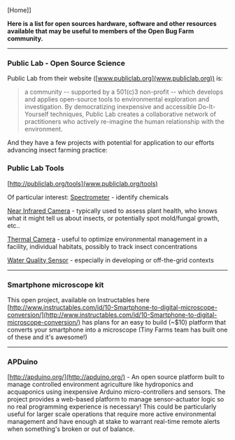 [Home]]

**Here is a list for open sources hardware, software and other resources available that may be useful to members of the Open Bug Farm community.**


***

### Public Lab - Open Source Science

Public Lab from their website ([www.publiclab.org](www.publiclab.org)) is:

>a community -- supported by a 501(c)3 non-profit -- which develops and applies open-source tools to 
>environmental exploration and investigation. By democratizing inexpensive and accessible Do-It-Yourself
>techniques, Public Lab creates a collaborative network of practitioners who actively re-imagine the human
>relationship with the environment.

And they have a few projects with potential for application to our efforts advancing insect farming practice:

### Public Lab Tools

[http://publiclab.org/tools](www.publiclab.org/tools)

Of particular interest:
[Spectrometer](http://publiclab.org/wiki/spectrometer) - identify chemicals

[Near Infrared Camera](http://publiclab.org/wiki/near-infrared-camera) - typically used to assess plant health, who knows what it might tell us about insects, or potentially spot mold/fungal growth, etc..

[Thermal Camera](http://publiclab.org/wiki/thermal-camera) - useful to optimize environmental management in a facility, individual habitats, possibly to track insect concentrations

[Water Quality Sensor](http://publiclab.org/wiki/water-quality-sensor) - especially in developing or off-the-grid contexts

***

### Smartphone microscope kit

This open project, available on Instructables here [http://www.instructables.com/id/10-Smartphone-to-digital-microscope-conversion/](http://www.instructables.com/id/10-Smartphone-to-digital-microscope-conversion/) has plans for an easy to build (~$10) platform that converts your smartphone into a microscope
(Tiny Farms team has built one of these and it's awesome!)

***

### APDuino

[http://apduino.org/](http://apduino.org/) - An open source platform built to manage controlled environment agriculture like hydroponics and acquaponics using inexpensive Arduino micro-controllers and sensors. The project provides a web-based platform to manage sensor-actuator logic so no real programming experience is necessary! This could be particularly useful for larger scale operations that require more active environmental management and have enough at stake to warrant real-time remote alerts when something's broken or out of balance.
